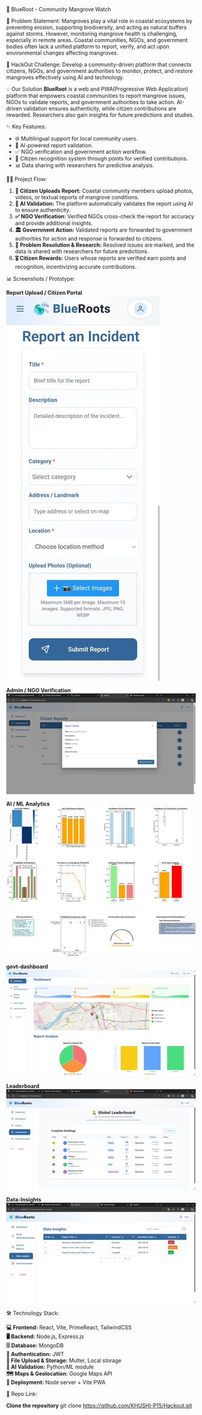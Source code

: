 🌱 BlueRoot - Community Mangrove Watch

🛑 Problem Statement: Mangroves play a vital role in coastal ecosystems by preventing erosion,
supporting biodiversity, and acting as natural buffers against storms. However, monitoring mangrove
health is challenging, especially in remote areas. Coastal communities, NGOs, and government bodies
often lack a unified platform to report, verify, and act upon environmental changes affecting
mangroves.

🌊 HackOut Challenge: Develop a community-driven platform that connects citizens, NGOs, and
government authorities to monitor, protect, and restore mangroves effectively using AI and
technology.

💡 Our Solution **BlueRoot** is a web and PWA(Progressive Web Application) platform that empowers
coastal communities to report mangrove issues, NGOs to validate reports, and government authorities
to take action. AI-driven validation ensures authenticity, while citizen contributions are rewarded.
Researchers also gain insights for future predictions and studies.

✨ Key Features:

-   🌐 Multilingual support for local community users.
-   🤖 AI-powered report validation.
-   ✅ NGO verification and government action workflow.
-   🏅 Citizen recognition system through points for verified contributions.
-   📊 Data sharing with researchers for predictive analysis.

🏃‍♂️ Project Flow:

1. **📝 Citizen Uploads Report:** Coastal community members upload photos, videos, or textual
   reports of mangrove conditions.
2. **🤖 AI Validation:** The platform automatically validates the report using AI to ensure
   authenticity.
3. **✅ NGO Verification:** Verified NGOs cross-check the report for accuracy and provide additional
   insights.
4. **🏛️ Government Action:** Validated reports are forwarded to government authorities for action
   and response is forwarded to citizens.
5. **🔬 Problem Resolution & Research:** Resolved issues are marked, and the data is shared with
   researchers for future predictions.
6. **🎖️ Citizen Rewards:** Users whose reports are verified earn points and recognition,
   incentivizing accurate contributions.

📊 Screenshots / Prototype:

**Report Upload / Citizen Portal**  
![Upload Report](client-web/src/assets/report-upload.png)

**Admin / NGO Verification**  
![NGO Verification](client-web/src/assets/ngo-report-verification.png)

**AI / ML Analytics** ![Analytics](client-web/src/assets/ai-ml-analytics.png)

**govt-dashboard** ![dashboard](client-web/src/assets/gov-dashboard.png)

**Leaderboard** ![leaderboard](client-web/src/assets/Leaderboard.png)

**Data-Insights** ![data](client-web/src/assets/data-insights.png)

🛠️ Technology Stack:

**💻 Frontend:** React, Vite, PrimeReact, TailwindCSS  
**🖥️ Backend:** Node.js, Express.js  
**🗄️ Database:** MongoDB  
**🔐 Authentication:** JWT  
**📂 File Upload & Storage:** Multer, Local storage  
**🤖 AI Validation:** Python/ML module  
**🗺️ Maps & Geolocation:** Google Maps API  
**🚀 Deployment:** Node server + Vite PWA

🚀 Repo Link:

**Clone the repository** git clone https://github.com/KHUSHI-P15/Hackout.git
